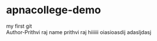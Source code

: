 # apnacollege-demo
my first git
<br>
Author-Prithvi raj
name prithvi raj
hiiiiii
oiasioasdij
adasljdasj

